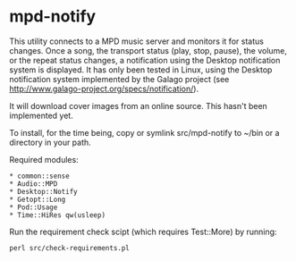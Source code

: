 # mpd-notify

This utility connects to a MPD music server and monitors it for status changes.
Once a song, the transport status (play, stop, pause), the volume, or the
repeat status changes, a notification using the Desktop notification system is
displayed. It has only been tested in Linux, using the Desktop notification
system implemented by the Galago project (see
http://www.galago-project.org/specs/notification/).

It will download cover images from an online source. This hasn't been
implemented yet.

To install, for the time being, copy or symlink src/mpd-notify to ~/bin or a
directory in your path.

Required modules:

    * common::sense
    * Audio::MPD
    * Desktop::Notify
    * Getopt::Long
    * Pod::Usage
    * Time::HiRes qw(usleep)

Run the requirement check scipt (which requires Test::More) by running:

	perl src/check-requirements.pl

